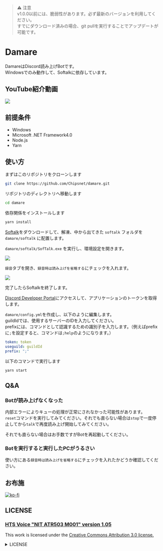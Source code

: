 > ⚠ 注意       
> v1.0.0以前には、脆弱性があります。必ず最新のバージョンを利用してください。       
> すでにダウンロード済みの場合、git pullを実行することでアップデートが可能です。

# Damare

DamareはDiscord読み上げBotです。    
Windowsでのみ動作して、Softalkに依存しています。

## YouTube紹介動画

[![](https://img.youtube.com/vi/kt_3HDIt3gQ/0.jpg)](https://www.youtube.com/watch?v=kt_3HDIt3gQ)

## 前提条件

- Windows
- Microsoft .NET Framework4.0
- Node.js
- Yarn

## 使い方

まずはこのリポジトリをクローンします

```bash
git clone https://github.com/Chipsnet/damare.git
```

リポジトリのディレクトリへ移動します

```bash
cd damare
```

依存関係をインストールします

```bash
yarn install
```

[Softalk](https://www.vector.co.jp/soft/winnt/art/se412443.html)をダウンロードして、解凍、中から出てきた `softalk` フォルダを `damare/softalk` に配置します。

`damare/softalk/SofTalk.exe` を実行し、環境設定を開きます。

![](https://i.gyazo.com/a19435f44264640bbc57a80038a4922d.png)

`録音`タブを開き、`録音時は読み上げを省略する`にチェックを入れます。

![](https://i.gyazo.com/e50302643ac4ca110999947dcf55ce91.png)

完了したらSoftalkを終了します。

[Discord Developer Portal](https://discord.com/developers/applications)にアクセスして、アプリケーションのトークンを取得します。

`damare/config.yml`を作成し、以下のように編集します。      
guildIdでは、使用するサーバーのIDを入力してください。       
prefixには、コマンドとして認識するための識別子を入力します。（例えばprefixに`;`を設定すると、コマンドは`;help`のようになります。）

```yml
token: token
useguild: guildId
prefix: ";"
```

以下のコマンドで実行します

```bash
yarn start
```

## Q&A

### Botが読み上げなくなった

内部エラーによりキューの処理が正常にされなかった可能性があります。      
`reset`コマンドを実行してみてください。それでも直らない場合は`stop`で一度停止してから`talk`で再度読み上げ開始してみてください。

それでも直らない場合はお手数ですがBotを再起動してください。

### Botを実行すると実行したPCがうるさい

使い方にある`録音時は読み上げを省略する`にチェックを入れたかどうか確認してください。

## お布施

[![ko-fi](https://ko-fi.com/img/githubbutton_sm.svg)](https://ko-fi.com/A0A81VPXD)

## LICENSE

### [HTS Voice "NIT ATR503 M001" version 1.05](https://sourceforge.net/projects/open-jtalk/files/HTS%20voice/hts_voice_nitech_jp_atr503_m001-1.05/)

This work is licensed under the [Creative Commons Attribution 3.0 license.](https://creativecommons.org/licenses/by/3.0/deed.ja)

<details><summary>LICENSE</summary>

```txt
===============================================================================
                   HTS Voice "NIT ATR503 M001" version 1.05
                           release December 25, 2012


HTS voice trained by using the Nitech Japanese Speech Database "NIT ATR503
M001" is released as a part of Open JTalk (http://open-jtalk.sourceforge.net/).
This voice consists of HMMs trained by using HMM-based Speech Synthesis System
(HTS) version 2.3 alpha (http://hts.sp.nitech.ac.jp/).

*******************************************************************************
                                    Copying
*******************************************************************************

# ----------------------------------------------------------------- #
#           HTS Voice "NIT ATR503 M001"                             #
#           released by HTS Working Group                           #
#           http://open-jtalk.sourceforge.net/                      #
# ----------------------------------------------------------------- #
#                                                                   #
#  Copyright (c) 2003-2012  Nagoya Institute of Technology          #
#                           Department of Computer Science          #
#                                                                   #
#                2003-2008  Tokyo Institute of Technology           #
#                           Interdisciplinary Graduate School of    #
#                           Science and Engineering                 #
#                                                                   #
# Some rights reserved.                                             #
#                                                                   #
# This work is licensed under the Creative Commons Attribution 3.0  #
# license.                                                          #
#                                                                   #
# You are free:                                                     #
#  * to Share - to copy, distribute and transmit the work           #
#  * to Remix - to adapt the work                                   #
# Under the following conditions:                                   #
#  * Attribution - You must attribute the work in the manner        #
#    specified by the author or licensor (but not in any way that   #
#    suggests that they endorse you or your use of the work).       #
# With the understanding that:                                      #
#  * Waiver - Any of the above conditions can be waived if you get  #
#    permission from the copyright holder.                          #
#  * Public Domain - Where the work or any of its elements is in    #
#    the public domain under applicable law, that status is in no   #
#    way affected by the license.                                   #
#  * Other Rights - In no way are any of the following rights       #
#    affected by the license:                                       #
#     - Your fair dealing or fair use rights, or other applicable   #
#       copyright exceptions and limitations;                       #
#     - The author's moral rights;                                  #
#     - Rights other persons may have either in the work itself or  #
#       in how the work is used, such as publicity or privacy       #
#       rights.                                                     #
#  * Notice - For any reuse or distribution, you must make clear to #
#    others the license terms of this work. The best way to do this #
#    is with a link to this web page.                               #
#                                                                   #
# See http://creativecommons.org/ for details.                      #
# ----------------------------------------------------------------- #

See also "COPYING" file in the current directory for details.

*******************************************************************************
                                 Installation
*******************************************************************************

See "INSTALL" in the same directory for details.

*******************************************************************************
                               Acknowledgements
*******************************************************************************

Keiichi Tokuda
Shinji Sako
Heiga Zen
Keiichiro Oura

*******************************************************************************
                                  Who we are
*******************************************************************************

The HTS working group is a voluntary group for developing the HMM-Based Speech
Synthesis System. Current members are

 Keiichi Tokuda      http://www.sp.nitech.ac.jp/~tokuda/
 (Produce and Design)
 Keiichiro Oura      http://www.sp.nitech.ac.jp/~uratec/
 (Design and Development, Main Maintainer)
 Kei Hashimoto       http://www.sp.nitech.ac.jp/~bonanza/
 Sayaka Shiota       http://www.sp.nitech.ac.jp/~sayaka/
 Shinji Takaki       http://www.sp.nitech.ac.jp/~k-prr44/
 Heiga Zen
 Junichi Yamagishi   http://homepages.inf.ed.ac.uk/jyamagis/
 Tomoki Toda         http://spalab.naist.jp/~tomoki/index_e.html
 Takashi Nose
 Shinji Sako         http://www.mmsp.nitech.ac.jp/~sako/
 Alan W. Black       http://www.cs.cmu.edu/~awb/

and the members are dynamically changing. The current formal contact address of
HTS working group and a mailing list for HTS users can be found at
http://hts.sp.nitech.ac.jp/
===============================================================================
```
</details><summary>